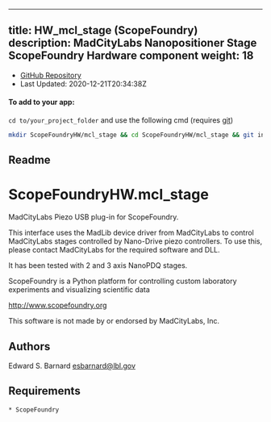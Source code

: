 
---
title: HW_mcl_stage (ScopeFoundry)
description: MadCityLabs Nanopositioner Stage ScopeFoundry Hardware component
weight: 18
---
- [GitHub Repository](https://github.com/ScopeFoundry/HW_mcl_stage)
- Last Updated: 2020-12-21T20:34:38Z


#### To add to your app:

`cd to/your_project_folder` and use the following cmd (requires [git](/docs/100_development/20_git/))

```bash
mkdir ScopeFoundryHW/mcl_stage && cd ScopeFoundryHW/mcl_stage && git init --initial-branch=master && git remote add upstream_ScopeFoundry https://github.com/ScopeFoundry/HW_mcl_stage && git pull upstream_ScopeFoundry master && cd ../..
```

## Readme
ScopeFoundryHW.mcl_stage
=====================

MadCityLabs Piezo USB plug-in for ScopeFoundry.

This interface uses the MadLib device driver from MadCityLabs to
control MadCityLabs stages controlled by Nano-Drive piezo controllers.
To use this, please contact MadCityLabs for the required software and DLL. 

It has been tested with 2 and 3 axis NanoPDQ stages.

ScopeFoundry is a Python platform for controlling custom laboratory 
experiments and visualizing scientific data

<http://www.scopefoundry.org>

This software is not made by or endorsed by MadCityLabs, Inc.


Authors
----------

Edward S. Barnard <esbarnard@lbl.gov>


Requirements
------------

	* ScopeFoundry

